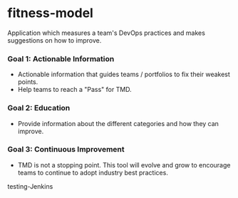 # fitness-model
Application which measures a team's DevOps practices and makes suggestions on how to improve.

### Goal 1: Actionable Information
 - Actionable information that guides teams / portfolios to fix their weakest points.
 - Help teams to reach a "Pass" for TMD.

### Goal 2: Education
 - Provide information about the different categories and how they can improve.

### Goal 3: Continuous Improvement
 - TMD is not a stopping point. This tool will evolve and grow to encourage teams to continue to adopt industry best practices.

testing-Jenkins
